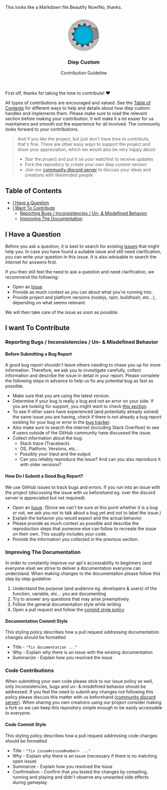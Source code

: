 This looks like a Markdown file.Beautify Now!No, thanks.
<br><br>
    <div align="center">
        <img src="./icon.png" width="20%" />
        <h3> Diep Custom </h3>
        <p> Contribution Guideline </p>
    </div>
<br>
\
First off, thanks for taking the time to contribute! ❤️

All types of contributions are encouraged and valued. See the [Table of Contents](#table-of-contents) for different ways to help and details about how diep custom handles and implements them. Please make sure to read the relevant section before making your contribution. It will make it a lot easier for us maintainers and smooth out the experience for all involved. The community looks forward to your contributions.

> And if you like the project, but just don't have time to contribute, that's fine. There are other easy ways to support the project and show your appreciation, which we would also be very happy about:
> - Star the project and put it on your watchlist to receive updates
> - Fork the repository to create your own diep custom version
> - Join our [community discord server](https://discord.com/invite/SyxWdxgHnT) to discuss your ideas and creations with likeminded people


## Table of Contents

- [I Have a Question](#i-have-a-question)
- [I Want To Contribute](#i-want-to-contribute)
  - [Reporting Bugs / Inconsistencies / Un- & Misdefined Behavior](#reporting-bugs--inconsistencies--un---misdefined-behaviors)
  - [Improving The Documentation](#improving-the-documentation)


## I Have a Question
Before you ask a question, it is best to search for existing [Issues](https://github.com/ABCxFF/diepcustom/issues) that might help you. In case you have found a suitable issue and still need clarification, you can write your question in this issue. It is also advisable to search the internet for answers first.

If you then still feel the need to ask a question and need clarification, we recommend the following:

- Open an [Issue](https://github.com/ABCxFF/diepcustom/issues/new).
- Provide as much context as you can about what you're running into.
- Provide project and platform versions (nodejs, npm, buildhash, etc...), depending on what seems relevant.

We will then take care of the issue as soon as possible.


## I want To Contribute

### Reporting Bugs / Inconsistencies / Un- & Misdefined Behavior

#### Before Submitting a Bug Report
A good bug report shouldn't leave others needing to chase you up for more information. Therefore, we ask you to investigate carefully, collect information and describe the issue in detail in your report. Please complete the following steps in advance to help us fix any potential bug as fast as possible.

- Make sure that you are using the latest version.
- Determine if your bug is really a bug and not an error on your side. If you are looking for support, you might want to check [this section](#i-have-a-question).
- To see if other users have experienced (and potentially already solved) the same issue you are having, check if there is not already a bug report existing for your bug or error in the [bug tracker](https://github.com/ABCxFF/diepcustom/issues?q=label%3Acritical).
- Also make sure to search the internet (including Stack Overflow) to see if users outside of the GitHub community have discussed the issue.
- Collect information about the bug:
  - Stack trace (Traceback)
  - OS, Platform, Versions, etc...
  - Possibly your input and the output
  - Can you reliably reproduce the issue? And can you also reproduce it with older versions?

#### How Do I Submit a Good Bug Report?
We use GitHub issues to track bugs and errors. If you run into an issue with the project (discussing the issue with us beforehand eg. over the discord server is appreciated but not required):

- Open an [Issue](https://github.com/ABCxFF/diepcustom/issues/new). (Since we can't be sure at this point whether it is a bug or not, we ask you not to talk about a bug yet and not to label the issue.)
- Explain the behavior you would expect and the actual behavior.
- Please provide as much context as possible and describe the reproduction steps that someone else can follow to recreate the issue on their own. This usually includes your code.
- Provide the information you collected in the previous section.

### Improving The Documentation
In order to constantly improve our api's accessability to beginners (and everyone else) we strive to deliver a documentation everyone can understand. When making changes to the documentation please follow this step by step guideline:
1. Understand the purpose (and audience eg. developers & users) of the function, variable, etc... you are documenting
2. Try to answer any questions that may arise preemptively
3. Follow the general documentation style while writing
4. Open a pull request and follow the [commit style policy](#documentation-commit-style)

#### Documentation Commit Style
This styling policy describes how a pull request addressing documentation changes should be formatted
- Title - `"fix documentation ..."`
- Why - Explain why there is an issue with the existing documentation
- Summarize - Explain how you resolved the issue

### Code Contributions
When submitting your own code please stick to our issue policy as well, only inconsistencies, bugs and un- & misdefined behavior should be addressed. If you feel the need to submit any changes not following this policy please discuss this matter with us beforehand ([community discord server](https://discord.com/invite/SyxWdxgHnT)). When sharing you own creations using our project consider making a fork so we can keep this repository simple enough to be easily accessable to everyone.

#### Code Commit Style
This styling policy describes how a pull request addressing code changes should be formatted
- Title - `"fix issue#<issueNumber> ..."`
- Why - Explain why there is an issue (necessary if there is no matching open issue)
- Summarize - Explain how you resolved the issue
- Confirmation - Confirm that you tested the changes by compiling, running and playing and didn't observe any unwanted side effects during gameplay